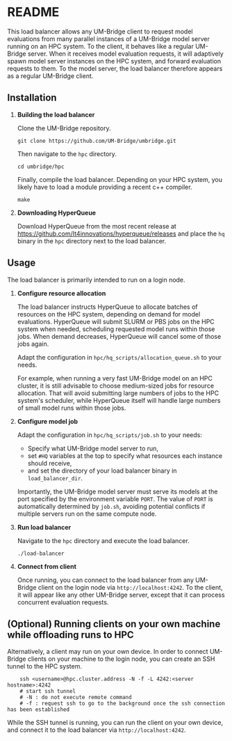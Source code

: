 # README

This load balancer allows any UM-Bridge client to request model evaluations from many parallel instances of a UM-Bridge model server running on an HPC system. To the client, it behaves like a regular UM-Bridge server. When it receives model evaluation requests, it will adaptively spawn model server instances on the HPC system, and forward evaluation requests to them. To the model server, the load balancer therefore appears as a regular UM-Bridge client.

## Installation

1. **Building the load balancer**
  
   Clone the UM-Bridge repository.
 
   ```
   git clone https://github.com/UM-Bridge/umbridge.git
   ```
   
   Then navigate to the `hpc` directory.

   ```
   cd umbridge/hpc
   ```
   
   Finally, compile the load balancer. Depending on your HPC system, you likely have to load a module providing a recent c++ compiler.

   ```
   make
   ```

2. **Downloading HyperQueue**
   
   Download HyperQueue from the most recent release at https://github.com/It4innovations/hyperqueue/releases and place the `hq` binary in the `hpc` directory next to the load balancer.

## Usage

The load balancer is primarily intended to run on a login node.

1. **Configure resource allocation**

   The load balancer instructs HyperQueue to allocate batches of resources on the HPC system, depending on demand for model evaluations. HyperQueue will submit SLURM or PBS jobs on the HPC system when needed, scheduling requested model runs within those jobs. When demand decreases, HyperQueue will cancel some of those jobs again.
  
   Adapt the configuration in ``hpc/hq_scripts/allocation_queue.sh`` to your needs.

   For example, when running a very fast UM-Bridge model on an HPC cluster, it is still advisable to choose medium-sized jobs for resource allocation. That will avoid submitting large numbers of jobs to the HPC system's scheduler, while HyperQueue itself will handle large numbers of small model runs within those jobs.

2. **Configure model job**

   Adapt the configuration in ``hpc/hq_scripts/job.sh`` to your needs:
   * Specify what UM-Bridge model server to run,
   * set `#HQ` variables at the top to specify what resources each instance should receive,
   * and set the directory of your load balancer binary in `load_balancer_dir`.

   Importantly, the UM-Bridge model server must serve its models at the port specified by the environment variable `PORT`. The value of `PORT` is automatically determined by `job.sh`, avoiding potential conflicts if multiple servers run on the same compute node.


4. **Run load balancer**

   Navigate to the `hpc` directory and execute the load balancer.

   ```
   ./load-balancer
   ```

5. **Connect from client**

   Once running, you can connect to the load balancer from any UM-Bridge client on the login node via `http://localhost:4242`. To the client, it will appear like any other UM-Bridge server, except that it can process concurrent evaluation requests.

## (Optional) Running clients on your own machine while offloading runs to HPC

Alternatively, a client may run on your own device. In order to connect UM-Bridge clients on your machine to the login node, you can create an SSH tunnel to the HPC system.

```
    ssh <username>@hpc.cluster.address -N -f -L 4242:<server hostname>:4242
    # start ssh tunnel
    # -N : do not execute remote command
    # -f : request ssh to go to the background once the ssh connection has been established
```

While the SSH tunnel is running, you can run the client on your own device, and connect it to the load balancer via `http://localhost:4242`.

